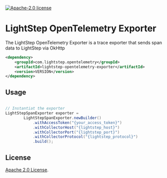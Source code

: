 [![Apache-2.0 license](https://img.shields.io/badge/license-Apache%202.0-blue.svg)](https://opensource.org/licenses/Apache-2.0)

# LightStep OpenTelemetry Exporter

The LightStep OpenTelemetry Exporter is a trace exporter that sends span data to LightStep via OkHttp

```xml
<dependency>
    <groupId>com.lightstep.opentelemetry</groupId>
    <artifactId>lightstep-opentelemetry-exporter</artifactId>
    <version>VERSION</version>
</dependency>
```

## Usage
```java

// Instantiat the exporter
LightStepSpanExporter exporter =
        LightStepSpanExporter.newBuilder()
            .withAccessToken("{your_access_token}")
            .withCollectorHost("{lightstep_host}")
            .withCollectorPort("{lightstep_port}")
            .withCollectorProtocol("{lightstep_protocol}")
            .build();
```

## License

[Apache 2.0 License](./LICENSE).
